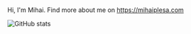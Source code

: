 ###
<!--
**mihaiplesa/mihaiplesa** is a ✨ _special_ ✨ repository because its `README.md` (this file) appears on your GitHub profile.

Hi there 👋 I'm Mihai

Here are some ideas to get you started:

- 🔭 I’m currently working on ...
- 🌱 I’m currently learning ...
- 👯 I’m looking to collaborate on ...
- 🤔 I’m looking for help with ...
- 💬 Ask me about ...
- 📫 How to reach me: ...
- ⚡ Fun fact: ...

-->

Hi, I'm Mihai. Find more about me on https://mihaiplesa.com

![GitHub stats](https://github-readme-stats.vercel.app/api?username=mihaiplesa&show_icons=true&count_private=true&include_all_commits=true)
